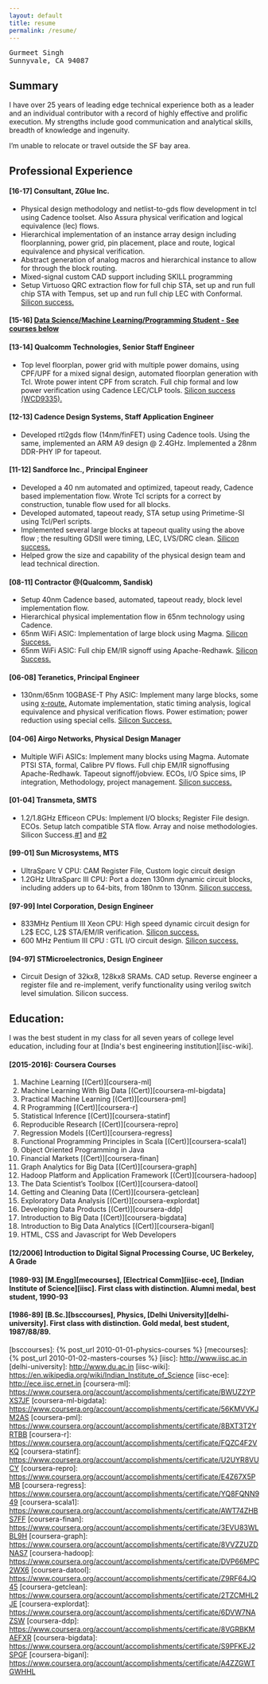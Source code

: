 ```yaml
---
layout: default
title: resume
permalink: /resume/
---
```



<pre id="address">
Gurmeet Singh
Sunnyvale, CA 94087
</pre>


## Summary

I have over 25 years of leading edge technical experience both as a leader and an individual contributor with a record of highly effective and prolific execution. My strengths include good communication and analytical skills, breadth of knowledge and ingenuity. 

I’m unable to relocate or travel outside the SF bay area.

## Professional Experience

#### [16-17] Consultant, ZGlue Inc. 
* Physical design methodology and netlist-to-gds flow development in tcl using Cadence toolset. Also Assura physical verification and logical equivalence (lec) flows.
* Hierarchical implementation of an instance array design including floorplanning, power grid, pin placement, place and route, logical equivalence and physical verification.
* Abstract generation of analog macros and hierarchical instance to allow for through the block routing.
* Mixed-signal custom CAD support including SKILL programming
* Setup Virtuoso QRC extraction flow for full chip STA, set up and run full chip STA with Tempus, set up and run full chip LEC with Conformal. [Silicon success.][zglue]

#### [15-16] [Data Science/Machine Learning/Programming Student - See courses below](#2015-2016-coursera-courses)

#### [13-14] Qualcomm Technologies, Senior Staff Engineer
* Top level floorplan, power grid with multiple power domains, using CPF/UPF for a mixed signal design, automated floorplan generation with Tcl. Wrote power intent CPF from scratch. Full chip formal and low power verification using Cadence LEC/CLP tools. [Silicon success (WCD9335).][wcd9335]

#### [12-13] Cadence Design Systems, Staff Application Engineer
* Developed rtl2gds flow (14nm/finFET) using Cadence tools. Using the same, implemented an ARM A9 design @ 2.4GHz. Implemented a 28nm DDR-PHY IP for tapeout.

#### [11-12] Sandforce Inc., Principal Engineer
* Developed a 40 nm automated and optimized, tapeout ready, Cadence based implementation flow. Wrote Tcl scripts for a correct by construction, tunable flow used for all blocks.
* Developed automated, tapeout ready, STA setup using Primetime-SI using Tcl/Perl scripts.
* Implemented several large blocks at tapeout quality using the above flow ; the resulting GDSII were timing, LEC, LVS/DRC clean. [Silicon success.][sf3700]
* Helped grow the size and capability of the physical design team and lead technical direction.

#### [08-11] Contractor @(Qualcomm, Sandisk)
* Setup 40nm Cadence based, automated, tapeout ready, block level implementation flow.
* Hierarchical physical implementation flow in 65nm technology using Cadence.
* 65nm WiFi ASIC: Implementation of large block using Magma. [Silicon Success.][wcn1312]
* 65nm WiFi ASIC: Full chip EM/IR signoff using Apache-Redhawk. [Silicon Success.][wcn1320]

#### [06-08] Teranetics, Principal Engineer
* 130nm/65nm 10GBASE-T Phy ASIC:  Implement many large blocks, some using [x-route.][xroute] Automate implementation, static timing analysis, logical equivalence and physical verification flows. Power estimation; power reduction using special cells. [Silicon Success.][tn1010]

#### [04-06] Airgo Networks, Physical Design Manager
* Multiple WiFi ASICs: Implement many blocks using Magma. Automate PTSI STA, formal, Calibre PV flows. Full chip EM/IR signoffusing Apache-Redhawk.  Tapeout signoff/jobview. ECOs, I/O Spice sims, IP integration, Methodology, project management. [Silicon success.][agn3]

#### [01-04] Transmeta, SMTS
* 1.2/1.8GHz Efficeon CPUs: Implement I/O  blocks; Register File design. ECOs. Setup latch compatible STA flow. Array and noise methodologies. Silicon Success.[#1][efficeon1] and [#2][efficeon2] 

#### [99-01] Sun Microsystems, MTS
* UltraSparc V CPU: CAM Register File, Custom logic circuit design
* 1.2GHz UltraSparc III CPU: Port a dozen 130nm dynamic circuit blocks, including adders up to 64-bits, from 180nm to 130nm. [Silicon success.][ultrasparc3]

#### [97-99] Intel Corporation, Design Engineer
* 833MHz Pentium III Xeon CPU: High speed dynamic circuit design for L2$ ECC, L2$ STA/EM/IR verification. [Silicon success.][cascades]
* 600 MHz Pentium III CPU : GTL I/O circuit design. [Silicon success.][katmai]

#### [94-97] STMicroelectronics, Design Engineer
* Circuit Design of 32kx8, 128kx8 SRAMs. CAD setup. Reverse engineer a register file and re-implement, verify functionality using verilog switch level simulation. Silicon success.


## Education: 

I was the best student in my class for all seven years of college level education, including four at [India's best engineering institution][iisc-wiki]. 

#### [2015-2016]: Coursera Courses

1. Machine Learning	[(Cert)][coursera-ml]
1. Machine Learning With Big Data  [(Cert)][coursera-ml-bigdata]
1. Practical Machine Learning	[(Cert)][coursera-pml]
1. R Programming	[(Cert)][coursera-r]
1. Statistical Inference	[(Cert)][coursera-statinf]
1. Reproducible Research	[(Cert)][coursera-repro]
1. Regression Models	[(Cert)][coursera-regress]
1. Functional Programming Principles in Scala	[(Cert)][coursera-scala1]
1. Object Oriented Programming in Java	
1. Financial Markets	[(Cert)][coursera-finan]
1. Graph Analytics for Big Data	[(Cert)][coursera-graph]
1. Hadoop Platform and Application Framework	[(Cert)][coursera-hadoop]
1. The Data Scientist’s Toolbox	[(Cert)][coursera-datool]
1. Getting and Cleaning Data	[(Cert)][coursera-getclean]
1. Exploratory Data Analysis	[(Cert)][coursera-explordat]
1. Developing Data Products	[(Cert)][coursera-ddp]
1. Introduction to Big Data	[(Cert)][coursera-bigdata]
1. Introduction to Big Data Analytics	[(Cert)][coursera-biganl]
1. HTML, CSS and Javascript for Web Developers	
	
#### [12/2006]  Introduction to Digital Signal Processing Course, UC Berkeley, A Grade

#### [1989-93]  [M.Engg][mecourses], [Electrical Comm][iisc-ece], [Indian Institute of Science][iisc]. First class with distinction. Alumni medal, best student, 1990-93

#### [1986-89]  [B.Sc.][bsccourses], Physics, [Delhi University][delhi-university]. First class with distinction. Gold medal, best student, 1987/88/89.

[wcd9335]: https://www.qualcomm.com/products/features/aqstic
[sf3700]: https://www.anandtech.com/show/7520/lsi-announces-sandforce-sf3700-sata-and-pcie-in-one-silicon
[tn1010]: https://news.thomasnet.com/companystory/teranetics-announces-production-availability-of-industry-s-only-single-chip-ethernet-10gbase-t-phy-519154
[wcn1312]: https://www.qualcomm.com/news/releases/2009/06/02/qualcomm-introduces-single-chip-80211n-wireless-lan-solution-handsets-and
[wcn1320]: https://www.qualcomm.com/news/releases/2009/06/02/qualcomm-enables-whole-house-media-streaming-industrys-first-4x4-mimo
[agn3]: https://www.premisesnetworks.com/doc/airgo-demonstrates-unprecedented-next-generat-0001
[efficeon1]: https://www.extremetech.com/computing/55146-transmeta-unveils-the-efficeon
[efficeon2]: https://www.anandtech.com/show/1585/13
[ultrasparc3]: http://www.cpu-world.com/CPUs/UltraSparc-III/Sun%20Microsystems-SME1052BLGA-900%20-%20SME%201052B%20LGA%20900.html
[cascades]: https://ark.intel.com/products/codename/1896/Cascades
[katmai]: https://ark.intel.com/products/codename/1938/Katmai
[zglue]: https://www.eejournal.com/article/fast-iot-prototyping-and-assembly/
[xroute]: https://www.eetimes.com/document.asp?doc_id=1160778
[bsccourses]: {% post_url 2010-01-01-physics-courses %}
[mecourses]: {% post_url 2010-01-02-masters-courses %}
[iisc]: http://www.iisc.ac.in
[delhi-university]: http://www.du.ac.in
[iisc-wiki]: https://en.wikipedia.org/wiki/Indian_Institute_of_Science
[iisc-ece]: http://ece.iisc.ernet.in
[coursera-ml]: https://www.coursera.org/account/accomplishments/certificate/BWUZ2YPXS7JF
[coursera-ml-bigdata]: https://www.coursera.org/account/accomplishments/certificate/56KMVVKJM2AS
[coursera-pml]: https://www.coursera.org/account/accomplishments/certificate/8BXT3T2YRTBB
[coursera-r]: https://www.coursera.org/account/accomplishments/certificate/FQZC4F2VKQ
[coursera-statinf]: https://www.coursera.org/account/accomplishments/certificate/U2UYR8VUCY
[coursera-repro]: https://www.coursera.org/account/accomplishments/certificate/E4Z67X5PMB
[coursera-regress]: https://www.coursera.org/account/accomplishments/certificate/YQ8FQNN949
[coursera-scala1]: https://www.coursera.org/account/accomplishments/certificate/AWT74ZHBS7FF
[coursera-finan]: https://www.coursera.org/account/accomplishments/certificate/3EVU83WLBL9H
[coursera-graph]: https://www.coursera.org/account/accomplishments/certificate/8VVZZUZDNAS7
[coursera-hadoop]: https://www.coursera.org/account/accomplishments/certificate/DVP66MPC2WX6
[coursera-datool]: https://www.coursera.org/account/accomplishments/certificate/Z9RF64JQ45
[coursera-getclean]: https://www.coursera.org/account/accomplishments/certificate/2TZCMHL2JE
[coursera-explordat]: https://www.coursera.org/account/accomplishments/certificate/6DVW7NAZSW
[coursera-ddp]: https://www.coursera.org/account/accomplishments/certificate/8VGRBKMAEFXR
[coursera-bigdata]: https://www.coursera.org/account/accomplishments/certificate/S9PFKEJ2SPGF
[coursera-biganl]: https://www.coursera.org/account/accomplishments/certificate/A4ZZGWTGWHHL


